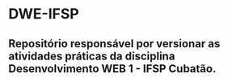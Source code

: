 # DWE-IFSP

## Repositório responsável por versionar as atividades práticas da disciplina Desenvolvimento WEB 1 - IFSP Cubatão. 